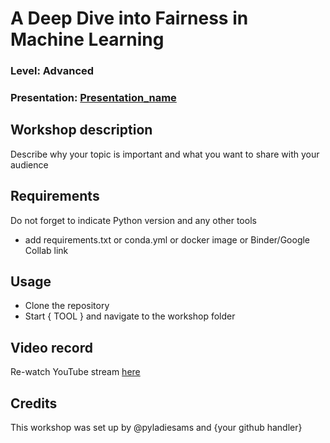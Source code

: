 
# A Deep Dive into Fairness in Machine Learning
### Level: Advanced
### Presentation: [Presentation_name](workshop/Presentation_template.pptx)

## Workshop description
Describe why your topic is important and what you want to share with your audience

## Requirements
Do not forget to indicate Python version and any other tools
+ add requirements.txt or conda.yml or docker image or Binder/Google Collab link

## Usage
* Clone the repository
* Start { TOOL } and navigate to the workshop folder

## Video record
Re-watch YouTube stream [here](link)

## Credits
This workshop was set up by @pyladiesams and {your github handler}

